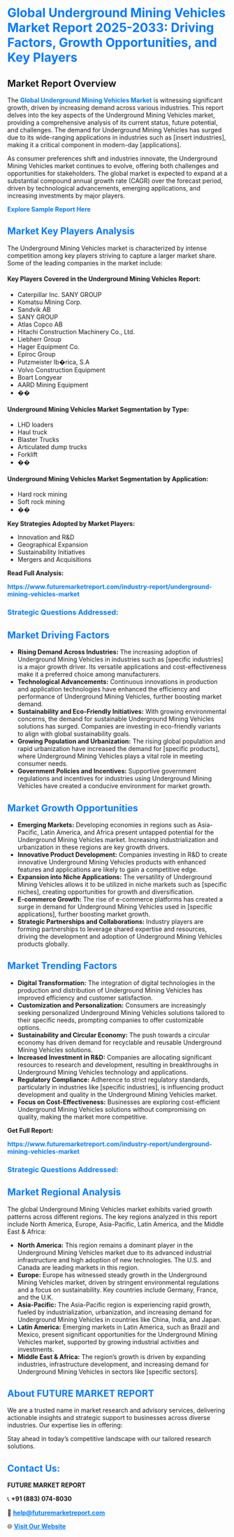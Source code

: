 <h1 style="color: #007BFF;">Global Underground Mining Vehicles Market Report 2025-2033: Driving Factors, Growth Opportunities, and Key Players</h1>

<section id="overview">
<h2>Market Report Overview</h2>
<p>The <a href="https://www.futuremarketreport.com/industry-report/underground-mining-vehicles-market" style="color: #007BFF; text-decoration: none;"><strong>Global Underground Mining Vehicles Market</strong></a> is witnessing significant growth, driven by increasing demand across various industries. This report delves into the key aspects of the Underground Mining Vehicles market, providing a comprehensive analysis of its current status, future potential, and challenges. The demand for Underground Mining Vehicles has surged due to its wide-ranging applications in industries such as [insert industries], making it a critical component in modern-day [applications].</p>
<p>As consumer preferences shift and industries innovate, the Underground Mining Vehicles market continues to evolve, offering both challenges and opportunities for stakeholders. The global market is expected to expand at a substantial compound annual growth rate (CAGR) over the forecast period, driven by technological advancements, emerging applications, and increasing investments by major players.</p>
</section>

<section id="overview">
<p><a href="https://www.futuremarketreport.com/request-sample/reportId=118012" style="color: #007BFF; text-decoration: none;"><strong>Explore Sample Report Here</strong></a></p>
</section>

<section id="key-players">
<h2 style="color: #007BFF;">Market Key Players Analysis</h2>
<p>The Underground Mining Vehicles market is characterized by intense competition among key players striving to capture a larger market share. Some of the leading companies in the market include:</p>
<h4>Key Players Covered in the Underground Mining Vehicles Report:</h4>
<ul><li>Caterpillar Inc. SANY GROUP</li><li>Komatsu Mining Corp.</li><li>Sandvik AB</li><li>SANY GROUP</li><li>Atlas Copco AB</li><li>Hitachi Construction Machinery Co., Ltd.</li><li>Liebherr Group</li><li>Hager Equipment Co.</li><li>Epiroc Group</li><li>Putzmeister Ib�rica, S.A</li><li>Volvo Construction Equipment</li><li>Boart Longyear</li><li>AARD Mining Equipment</li><li>��</li></ul>
<h4>Underground Mining Vehicles Market Segmentation by Type:</h4>
<ul><li>LHD loaders</li><li>Haul truck</li><li>Blaster Trucks</li><li>Articulated dump trucks</li><li>Forklift</li><li>��</li></ul>

<h4>Underground Mining Vehicles Market Segmentation by Application:</h4>
<ul><li>Hard rock mining</li><li>Soft rock mining</li><li>��</li></ul>
<p><strong>Key Strategies Adopted by Market Players:</strong></p>
<ul>
<li>Innovation and R&D</li>
<li>Geographical Expansion</li>
<li>Sustainability Initiatives</li>
<li>Mergers and Acquisitions</li>
</ul>
</section>

<section>
<p><strong>Read Full Analysis: </strong></p><a href="https://www.futuremarketreport.com/industry-report/underground-mining-vehicles-market" style="color: #007BFF; text-decoration: none;"><strong>https://www.futuremarketreport.com/industry-report/underground-mining-vehicles-market</strong></a>
<h3 style="color: #007BFF;">Strategic Questions Addressed:</h3>
</section>

<section id="driving-factors">
<h2 style="color: #007BFF;">Market Driving Factors</h2>
<ul>
<li><strong>Rising Demand Across Industries:</strong> The increasing adoption of Underground Mining Vehicles in industries such as [specific industries] is a major growth driver. Its versatile applications and cost-effectiveness make it a preferred choice among manufacturers.</li>
<li><strong>Technological Advancements:</strong> Continuous innovations in production and application technologies have enhanced the efficiency and performance of Underground Mining Vehicles, further boosting market demand.</li>
<li><strong>Sustainability and Eco-Friendly Initiatives:</strong> With growing environmental concerns, the demand for sustainable Underground Mining Vehicles solutions has surged. Companies are investing in eco-friendly variants to align with global sustainability goals.</li>
<li><strong>Growing Population and Urbanization:</strong> The rising global population and rapid urbanization have increased the demand for [specific products], where Underground Mining Vehicles plays a vital role in meeting consumer needs.</li>
<li><strong>Government Policies and Incentives:</strong> Supportive government regulations and incentives for industries using Underground Mining Vehicles have created a conducive environment for market growth.</li>
</ul>
</section>

<section id="growth-opportunities">
<h2 style="color: #007BFF;">Market Growth Opportunities</h2>
<ul>
<li><strong>Emerging Markets:</strong> Developing economies in regions such as Asia-Pacific, Latin America, and Africa present untapped potential for the Underground Mining Vehicles market. Increasing industrialization and urbanization in these regions are key growth drivers.</li>
<li><strong>Innovative Product Development:</strong> Companies investing in R&D to create innovative Underground Mining Vehicles products with enhanced features and applications are likely to gain a competitive edge.</li>
<li><strong>Expansion into Niche Applications:</strong> The versatility of Underground Mining Vehicles allows it to be utilized in niche markets such as [specific niches], creating opportunities for growth and diversification.</li>
<li><strong>E-commerce Growth:</strong> The rise of e-commerce platforms has created a surge in demand for Underground Mining Vehicles used in [specific applications], further boosting market growth.</li>
<li><strong>Strategic Partnerships and Collaborations:</strong> Industry players are forming partnerships to leverage shared expertise and resources, driving the development and adoption of Underground Mining Vehicles products globally.</li>
</ul>
</section>

<section id="trending-factors">
<h2 style="color: #007BFF;">Market Trending Factors</h2>
<ul>
<li><strong>Digital Transformation:</strong> The integration of digital technologies in the production and distribution of Underground Mining Vehicles has improved efficiency and customer satisfaction.</li>
<li><strong>Customization and Personalization:</strong> Consumers are increasingly seeking personalized Underground Mining Vehicles solutions tailored to their specific needs, prompting companies to offer customizable options.</li>
<li><strong>Sustainability and Circular Economy:</strong> The push towards a circular economy has driven demand for recyclable and reusable Underground Mining Vehicles solutions.</li>
<li><strong>Increased Investment in R&D:</strong> Companies are allocating significant resources to research and development, resulting in breakthroughs in Underground Mining Vehicles technology and applications.</li>
<li><strong>Regulatory Compliance:</strong> Adherence to strict regulatory standards, particularly in industries like [specific industries], is influencing product development and quality in the Underground Mining Vehicles market.</li>
<li><strong>Focus on Cost-Effectiveness:</strong> Businesses are exploring cost-efficient Underground Mining Vehicles solutions without compromising on quality, making the market more competitive.</li>
</ul>
</section>

<section>
<p><strong>Get Full Report: </strong></p><a href="https://www.futuremarketreport.com/industry-report/underground-mining-vehicles-market" style="color: #007BFF; text-decoration: none;"><strong>https://www.futuremarketreport.com/industry-report/underground-mining-vehicles-market</strong></a>
<h3 style="color: #007BFF;">Strategic Questions Addressed:</h3>
</section>


<section id="regional-analysis">
<h2 style="color: #007BFF;">Market Regional Analysis</h2>
<p>The global Underground Mining Vehicles market exhibits varied growth patterns across different regions. The key regions analyzed in this report include North America, Europe, Asia-Pacific, Latin America, and the Middle East & Africa:</p>
<ul>
<li><strong>North America:</strong> This region remains a dominant player in the Underground Mining Vehicles market due to its advanced industrial infrastructure and high adoption of new technologies. The U.S. and Canada are leading markets in this region.</li>
<li><strong>Europe:</strong> Europe has witnessed steady growth in the Underground Mining Vehicles market, driven by stringent environmental regulations and a focus on sustainability. Key countries include Germany, France, and the U.K.</li>
<li><strong>Asia-Pacific:</strong> The Asia-Pacific region is experiencing rapid growth, fueled by industrialization, urbanization, and increasing demand for Underground Mining Vehicles in countries like China, India, and Japan.</li>
<li><strong>Latin America:</strong> Emerging markets in Latin America, such as Brazil and Mexico, present significant opportunities for the Underground Mining Vehicles market, supported by growing industrial activities and investments.</li>
<li><strong>Middle East & Africa:</strong> The region’s growth is driven by expanding industries, infrastructure development, and increasing demand for Underground Mining Vehicles in sectors like [specific sectors].</li>
</ul>
</section>

<footer>
<h2 style="color: #007BFF;">About FUTURE MARKET REPORT</h2>
<p>We are a trusted name in market research and advisory services, delivering actionable insights and strategic support to businesses across diverse industries. Our expertise lies in offering:</p>

<p>Stay ahead in today’s competitive landscape with our tailored research solutions.</p>

<h2 style="color: #007BFF;">Contact Us:</h2>
<p><strong>FUTURE MARKET REPORT</strong></p>
<p>📞 <strong>+91 (883) 074-8030</strong></p>
<p>📧 <strong><a href="mailto:help@futuremarketreport.com" style="color: #007BFF;">help@futuremarketreport.com</a></strong></p>
<p>🌐 <strong><a href="https://www.futuremarketreport.com/" style="color: #007BFF;">Visit Our Website</a></strong></p>
</footer>